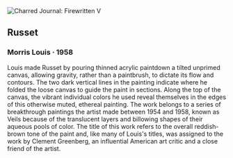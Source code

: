 <div class="artwork-of-the-day">
  <div class="container">
    <div class="img-wrapper">
      <img
        src="https://uploads3.wikiart.org/images/morris-louis/russet-1958.jpg"
        alt="Charred Journal: Firewritten V" />
    </div>
    <div class="artwork-detail">
      <div class="artwork-origin"> 
        <h2 class="artwork-name">Russet</h2>
        <h3 class="artist">
          Morris Louis
                    ·  1958
        </h3>
      </div>
      <p class="description">
        <span class="artwork-description-text ng-binding" ng-bind-html="viewModel.ArtworkOfTheDay.Description | unsafe">Louis made Russet by pouring thinned acrylic paintdown a tilted unprimed canvas, allowing gravity, rather than a paintbrush, to dictate its flow and contours. The two dark vertical lines in the painting indicate where he folded the loose canvas to guide the paint in sections. Along the top of the canvas, the vibrant individual colors he used reveal themselves in the edges of this otherwise muted, ethereal painting. The work belongs to a series of breakthrough paintings the artist made between 1954 and 1958, known as Veils because of the translucent layers and billowing shapes of their aqueous pools of color. The title of this work refers to the overall reddish-brown tone of the paint and, like many of Louis's titles, was assigned to the work by Clement Greenberg, an influential American art critic and a close friend of the artist.</span>
                        <div class="text-shadow-container" ng-show="showShadow" style=""></div>
      </p>
    </div>
  </div>

</div>
